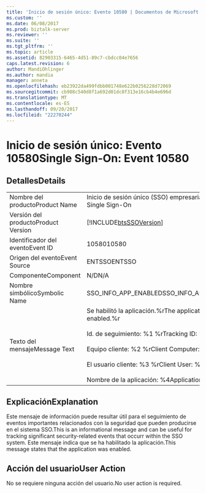 ```yaml
---
title: 'Inicio de sesión único: Evento 10580 | Documentos de Microsoft'
ms.custom: ''
ms.date: 06/08/2017
ms.prod: biztalk-server
ms.reviewer: ''
ms.suite: ''
ms.tgt_pltfrm: ''
ms.topic: article
ms.assetid: 82903315-6465-4d51-89c7-cbdcc04e7656
caps.latest.revision: 6
author: MandiOhlinger
ms.author: mandia
manager: anneta
ms.openlocfilehash: eb23922da499fdbb001748e622b0256228d72069
ms.sourcegitcommit: cb908c540d8f1a692d01dc8f313e16cb4b4e696d
ms.translationtype: MT
ms.contentlocale: es-ES
ms.lasthandoff: 09/20/2017
ms.locfileid: "22270244"
---
```

# <a name="single-sign-on-event-10580"></a><span data-ttu-id="f3f5d-102">Inicio de sesión único: Evento 10580</span><span class="sxs-lookup"><span data-stu-id="f3f5d-102">Single Sign-On: Event 10580</span></span>
## <a name="details"></a><span data-ttu-id="f3f5d-103">Detalles</span><span class="sxs-lookup"><span data-stu-id="f3f5d-103">Details</span></span>  
  
|||  
|-|-|  
|<span data-ttu-id="f3f5d-104">Nombre del producto</span><span class="sxs-lookup"><span data-stu-id="f3f5d-104">Product Name</span></span>|<span data-ttu-id="f3f5d-105">Inicio de sesión único (SSO) empresarial</span><span class="sxs-lookup"><span data-stu-id="f3f5d-105">Enterprise Single Sign-On</span></span>|  
|<span data-ttu-id="f3f5d-106">Versión del producto</span><span class="sxs-lookup"><span data-stu-id="f3f5d-106">Product Version</span></span>|[!INCLUDE[btsSSOVersion](../includes/btsssoversion-md.md)]|  
|<span data-ttu-id="f3f5d-107">Identificador del evento</span><span class="sxs-lookup"><span data-stu-id="f3f5d-107">Event ID</span></span>|<span data-ttu-id="f3f5d-108">10580</span><span class="sxs-lookup"><span data-stu-id="f3f5d-108">10580</span></span>|  
|<span data-ttu-id="f3f5d-109">Origen del evento</span><span class="sxs-lookup"><span data-stu-id="f3f5d-109">Event Source</span></span>|<span data-ttu-id="f3f5d-110">ENTSSO</span><span class="sxs-lookup"><span data-stu-id="f3f5d-110">ENTSSO</span></span>|  
|<span data-ttu-id="f3f5d-111">Componente</span><span class="sxs-lookup"><span data-stu-id="f3f5d-111">Component</span></span>|<span data-ttu-id="f3f5d-112">N/D</span><span class="sxs-lookup"><span data-stu-id="f3f5d-112">N/A</span></span>|  
|<span data-ttu-id="f3f5d-113">Nombre simbólico</span><span class="sxs-lookup"><span data-stu-id="f3f5d-113">Symbolic Name</span></span>|<span data-ttu-id="f3f5d-114">SSO_INFO_APP_ENABLED</span><span class="sxs-lookup"><span data-stu-id="f3f5d-114">SSO_INFO_APP_ENABLED</span></span>|  
|<span data-ttu-id="f3f5d-115">Texto del mensaje</span><span class="sxs-lookup"><span data-stu-id="f3f5d-115">Message Text</span></span>|<span data-ttu-id="f3f5d-116">Se habilitó la aplicación.%r</span><span class="sxs-lookup"><span data-stu-id="f3f5d-116">The application was enabled.%r</span></span><br /><br /> <span data-ttu-id="f3f5d-117">Id. de seguimiento: %1 %r</span><span class="sxs-lookup"><span data-stu-id="f3f5d-117">Tracking ID: %1%r</span></span><br /><br /> <span data-ttu-id="f3f5d-118">Equipo cliente: %2 %r</span><span class="sxs-lookup"><span data-stu-id="f3f5d-118">Client Computer: %2%r</span></span><br /><br /> <span data-ttu-id="f3f5d-119">El usuario cliente: %3 %r</span><span class="sxs-lookup"><span data-stu-id="f3f5d-119">Client User: %3%r</span></span><br /><br /> <span data-ttu-id="f3f5d-120">Nombre de la aplicación: %4</span><span class="sxs-lookup"><span data-stu-id="f3f5d-120">Application Name: %4</span></span>|  
  
## <a name="explanation"></a><span data-ttu-id="f3f5d-121">Explicación</span><span class="sxs-lookup"><span data-stu-id="f3f5d-121">Explanation</span></span>  
 <span data-ttu-id="f3f5d-122">Este mensaje de información puede resultar útil para el seguimiento de eventos importantes relacionados con la seguridad que pueden producirse en el sistema SSO.</span><span class="sxs-lookup"><span data-stu-id="f3f5d-122">This is an informational message and can be useful for tracking significant security-related events that occurr within the SSO system.</span></span> <span data-ttu-id="f3f5d-123">Este mensaje indica que se ha habilitado la aplicación.</span><span class="sxs-lookup"><span data-stu-id="f3f5d-123">This message states that the application was enabled.</span></span>  
  
## <a name="user-action"></a><span data-ttu-id="f3f5d-124">Acción del usuario</span><span class="sxs-lookup"><span data-stu-id="f3f5d-124">User Action</span></span>  
 <span data-ttu-id="f3f5d-125">No se requiere ninguna acción del usuario.</span><span class="sxs-lookup"><span data-stu-id="f3f5d-125">No user action is required.</span></span>